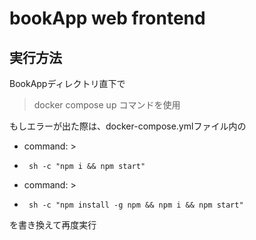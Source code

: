# bookApp web frontend

## 実行方法
BookAppディレクトリ直下で
> docker compose up
コマンドを使用

もしエラーが出た際は、docker-compose.ymlファイル内の

-    command: >
-      sh -c "npm i && npm start"
+    command: >
+      sh -c "npm install -g npm && npm i && npm start"

を書き換えて再度実行

